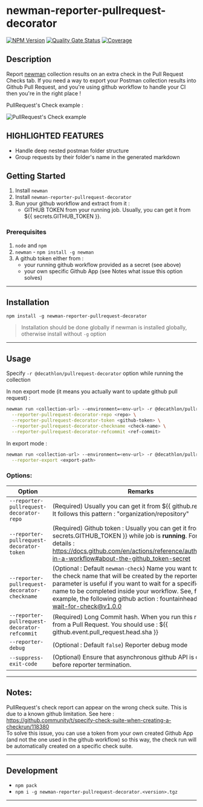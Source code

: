 # newman-reporter-pullrequest-decorator

[![NPM Version](https://img.shields.io/npm/v/@decathlon/newman-reporter-pullrequest-decorator.svg?style=flat-square)](https://www.npmjs.com/package/@decathlon/newman-reporter-pullrequest-decorator)
[![Quality Gate Status](https://sonarcloud.io/api/project_badges/measure?project=newman-reporter-pullrequest-decorator&metric=alert_status)](https://sonarcloud.io/dashboard?id=newman-reporter-pullrequest-decorator)
[![Coverage](https://sonarcloud.io/api/project_badges/measure?project=dktunited_newman-reporter-github-pullrequest&metric=coverage&token=f25ebda872835bf65726cd70f77a84bb808dec9d)](https://sonarcloud.io/dashboard?id=dktunited_newman-reporter-github-pullrequest)

## Description

Report [newman](https://github.com/postmanlabs/newman) collection results on an extra check in the Pull Request Checks tab.
If you need a way to export your Postman collection results into Github Pull Request, and you're using github workflow to handle your CI then you're in the right place !  

PullRequest's Check example :  

![PullRequest's Check example](https://user-images.githubusercontent.com/45691655/122566992-768b5e80-d048-11eb-9296-abe3b2086be7.png)

## HIGHLIGHTED FEATURES
  
* Handle deep nested postman folder structure
* Group requests by their folder's name in the generated markdown

## Getting Started

1. Install `newman`
2. Install `newman-reporter-pullrequest-decorator`
3. Run your github workflow and extract from it :
     * GITHUB TOKEN from your running job. Usually, you can get it from ${{ secrets.GITHUB_TOKEN }}.

### Prerequisites

1. `node` and `npm`
2. `newman` - `npm install -g newman`
3. A github token either from :
	* your running github workflow provided as a secret (see above)
	* your own specific Github App (see Notes what issue this option solves)

---

## Installation

```console
npm install -g newman-reporter-pullrequest-decorator
```

> Installation should be done globally if newman is installed globally, otherwise install without `-g` option

---

## Usage

Specify `-r @decathlon/pullrequest-decorator` option while running the collection

In non export mode (it means you actually want to update github pull request) :  

```bash
newman run <collection-url> --environment=<env-url> -r @decathlon/pullrequest-decorator \
  --reporter-pullrequest-decorator-repo <repo> \
  --reporter-pullrequest-decorator-token <github-token> \
  --reporter-pullrequest-decorator-checkname <check-name> \
  --reporter-pullrequest-decorator-refcommit <ref-commit>
```

In export mode :  

```bash
newman run <collection-url> --environment=<env-url> -r @decathlon/pullrequest-decorator \
  --reporter-export <export-path> 
```

### Options:

**Option** | **Remarks**
--- | --- 
`--reporter-pullrequest-decorator-repo` | (Required) Usually you can get it from ${{ github.repository }}. It follows this pattern : "organization/repository"
`--reporter-pullrequest-decorator-token` | (Required) Github token : Usually you can get it from ${{ secrets.GITHUB_TOKEN }} while job is **running**. For more details : https://docs.github.com/en/actions/reference/authentication-in-a-workflow#about-the-github_token-secret
`--reporter-pullrequest-decorator-checkname` | (Optional : Default `newman-check`) Name you want to give to the check name that will be created by the reporter. This parameter is useful if you want to wait for a specific check name to be completed inside your workflow. See, for example, the following github action : fountainhead/action-wait-for-check@v1.0.0
`--reporter-pullrequest-decorator-refcommit` | (Required) Long Commit hash. When you run this reporter from a Pull Request. You should use : ${{ github.event.pull_request.head.sha }}
`--reporter-debug` | (Optional : Default `false`) Reporter debug mode
`--suppress-exit-code` | (Optional) Ensure that asynchronous github API is called before reporter termination.

---

## Notes:

PullRequest's check report can appear on the wrong check suite. This is due to a known github limitation. See here : https://github.community/t/specify-check-suite-when-creating-a-checkrun/118380  
To solve this issue, you can use a token from your own created Github App (and not the one used in the github workflow) so this way, the check run will be automatically created on a specific check suite. 


---

## Development

- `npm pack`
- `npm i -g newman-reporter-pullrequest-decorator.<version>.tgz`

---

